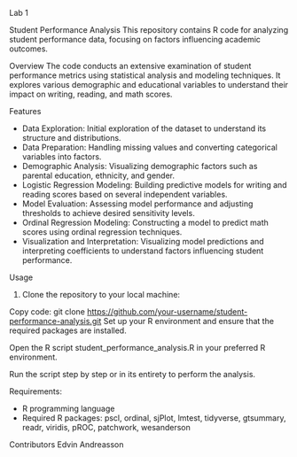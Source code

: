Lab 1

Student Performance Analysis
This repository contains R code for analyzing student performance data, focusing on factors influencing academic outcomes.

Overview
The code conducts an extensive examination of student performance metrics using statistical analysis and modeling techniques. It explores various demographic and educational variables to understand their impact on writing, reading, and math scores.

Features
- Data Exploration: Initial exploration of the dataset to understand its structure and distributions.
- Data Preparation: Handling missing values and converting categorical variables into factors.
- Demographic Analysis: Visualizing demographic factors such as parental education, ethnicity, and gender.
- Logistic Regression Modeling: Building predictive models for writing and reading scores based on several independent variables.
- Model Evaluation: Assessing model performance and adjusting thresholds to achieve desired sensitivity levels.
- Ordinal Regression Modeling: Constructing a model to predict math scores using ordinal regression techniques.
- Visualization and Interpretation: Visualizing model predictions and interpreting coefficients to understand factors influencing student performance.

Usage
1. Clone the repository to your local machine:

Copy code:
git clone https://github.com/your-username/student-performance-analysis.git 
Set up your R environment and ensure that the required packages are installed.

Open the R script student_performance_analysis.R in your preferred R environment.

Run the script step by step or in its entirety to perform the analysis.

Requirements:
- R programming language
- Required R packages: pscl, ordinal, sjPlot, lmtest, tidyverse, gtsummary, readr, viridis, pROC, patchwork, wesanderson

Contributors
Edvin Andreasson
